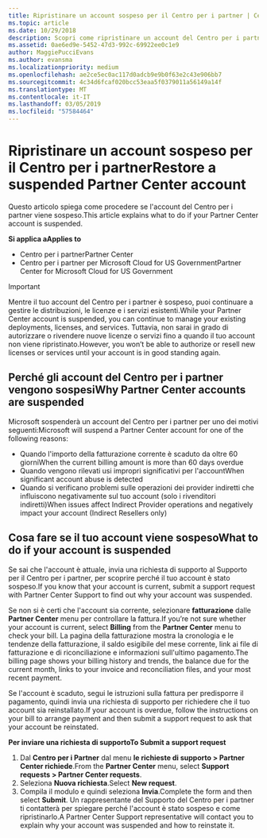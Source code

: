 ```yaml
---
title: Ripristinare un account sospeso per il Centro per i partner | Centro
ms.topic: article
ms.date: 10/29/2018
description: Scopri come ripristinare un account del Centro per i partner sospeso, perché si verifica la sospensione e come puoi usare il tuo account durante la sospensione.
ms.assetid: 0ae6ed9e-5452-47d3-992c-69922ee0c1e9
author: MaggiePucciEvans
ms.author: evansma
ms.localizationpriority: medium
ms.openlocfilehash: ae2ce5ec0ac117d0adcb9e9b0f63e2c43e906bb7
ms.sourcegitcommit: 4c34d6fcaf020bcc53eaa5f0379011a56149a14f
ms.translationtype: MT
ms.contentlocale: it-IT
ms.lasthandoff: 03/05/2019
ms.locfileid: "57584464"
---
```

# <a name="restore-a-suspended-partner-center-account"></a><span data-ttu-id="51392-103">Ripristinare un account sospeso per il Centro per i partner</span><span class="sxs-lookup"><span data-stu-id="51392-103">Restore a suspended Partner Center account</span></span>

<span data-ttu-id="51392-104">Questo articolo spiega come procedere se l'account del Centro per i partner viene sospeso.</span><span class="sxs-lookup"><span data-stu-id="51392-104">This article explains what to do if your Partner Center account is suspended.</span></span>

<span data-ttu-id="51392-105">**Si applica a**</span><span class="sxs-lookup"><span data-stu-id="51392-105">**Applies to**</span></span>

-  <span data-ttu-id="51392-106">Centro per i partner</span><span class="sxs-lookup"><span data-stu-id="51392-106">Partner Center</span></span>
-  <span data-ttu-id="51392-107">Centro per i partner per Microsoft Cloud for US Government</span><span class="sxs-lookup"><span data-stu-id="51392-107">Partner Center for Microsoft Cloud for US Government</span></span>


> [!IMPORTANT]  
> <span data-ttu-id="51392-108">Mentre il tuo account del Centro per i partner è sospeso, puoi continuare a gestire le distribuzioni, le licenze e i servizi esistenti.</span><span class="sxs-lookup"><span data-stu-id="51392-108">While your Partner Center account is suspended, you can continue to manage your existing deployments, licenses, and services.</span></span> <span data-ttu-id="51392-109">Tuttavia, non sarai in grado di autorizzare o rivendere nuove licenze o servizi fino a quando il tuo account non viene ripristinato.</span><span class="sxs-lookup"><span data-stu-id="51392-109">However, you won’t be able to authorize or resell new licenses or services until your account is in good standing again.</span></span>

## <a name="why-partner-center-accounts-are-suspended"></a><span data-ttu-id="51392-110">Perché gli account del Centro per i partner vengono sospesi</span><span class="sxs-lookup"><span data-stu-id="51392-110">Why Partner Center accounts are suspended</span></span>

<span data-ttu-id="51392-111">Microsoft sospenderà un account del Centro per i partner per uno dei motivi seguenti:</span><span class="sxs-lookup"><span data-stu-id="51392-111">Microsoft will suspend a Partner Center account for one of the following reasons:</span></span>

- <span data-ttu-id="51392-112">Quando l'importo della fatturazione corrente è scaduto da oltre 60 giorni</span><span class="sxs-lookup"><span data-stu-id="51392-112">When the current billing amount is more than 60 days overdue</span></span> 
- <span data-ttu-id="51392-113">Quando vengono rilevati usi impropri significativi per l'account</span><span class="sxs-lookup"><span data-stu-id="51392-113">When significant account abuse is detected</span></span>
- <span data-ttu-id="51392-114">Quando si verificano problemi sulle operazioni dei provider indiretti che influiscono negativamente sul tuo account (solo i rivenditori indiretti)</span><span class="sxs-lookup"><span data-stu-id="51392-114">When issues affect Indirect Provider operations and negatively impact your account (Indirect Resellers only)</span></span>

## <a name="what-to-do-if-your-account-is-suspended"></a><span data-ttu-id="51392-115">Cosa fare se il tuo account viene sospeso</span><span class="sxs-lookup"><span data-stu-id="51392-115">What to do if your account is suspended</span></span>

<span data-ttu-id="51392-116">Se sai che l'account è attuale, invia una richiesta di supporto al Supporto per il Centro per i partner, per scoprire perché il tuo account è stato sospeso.</span><span class="sxs-lookup"><span data-stu-id="51392-116">If you know that your account is current, submit a support request with Partner Center Support to find out why your account was suspended.</span></span> 

<span data-ttu-id="51392-117">Se non si è certi che l'account sia corrente, selezionare **fatturazione** dalle **Partner Center** menu per controllare la fattura.</span><span class="sxs-lookup"><span data-stu-id="51392-117">If you’re not sure whether your account is current, select **Billing** from the **Partner Center** menu to check your bill.</span></span> <span data-ttu-id="51392-118">La pagina della fatturazione mostra la cronologia e le tendenze della fatturazione, il saldo esigibile del mese corrente, link ai file di fatturazione e di riconciliazione e informazioni sull'ultimo pagamento.</span><span class="sxs-lookup"><span data-stu-id="51392-118">The billing page shows your billing history and trends, the balance due for the current month, links to your invoice and reconciliation files, and your most recent payment.</span></span>

<span data-ttu-id="51392-119">Se l'account è scaduto, segui le istruzioni sulla fattura per predisporre il pagamento, quindi invia una richiesta di supporto per richiedere che il tuo account sia reinstallato.</span><span class="sxs-lookup"><span data-stu-id="51392-119">If your account is overdue, follow the instructions on your bill to arrange payment and then submit a support request to ask that your account be reinstated.</span></span> 

<span data-ttu-id="51392-120">**Per inviare una richiesta di supporto**</span><span class="sxs-lookup"><span data-stu-id="51392-120">**To Submit a support request**</span></span>

1.  <span data-ttu-id="51392-121">Dal **Centro per i Partner** dal menu **le richieste di supporto > Partner Center richiede**.</span><span class="sxs-lookup"><span data-stu-id="51392-121">From the **Partner Center** menu, select **Support requests > Partner Center requests**.</span></span>
2.  <span data-ttu-id="51392-122">Seleziona **Nuova richiesta**.</span><span class="sxs-lookup"><span data-stu-id="51392-122">Select **New request**.</span></span> 
3.  <span data-ttu-id="51392-123">Compila il modulo e quindi seleziona **Invia**.</span><span class="sxs-lookup"><span data-stu-id="51392-123">Complete the form and then select **Submit**.</span></span> <span data-ttu-id="51392-124">Un rappresentante del Supporto del Centro per i partner ti contatterà per spiegare perché l'account è stato sospeso e come ripristinarlo.</span><span class="sxs-lookup"><span data-stu-id="51392-124">A Partner Center Support representative will contact you to explain why your account was suspended and how to reinstate it.</span></span>



